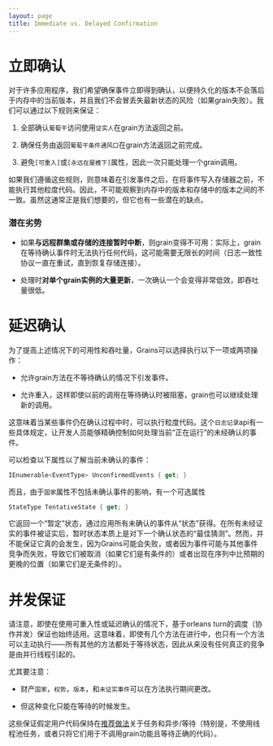 ```yaml
---
layout: page
title: Immediate vs. Delayed Confirmation
---
```


# 立即确认

对于许多应用程序，我们希望确保事件立即得到确认，以便持久化的版本不会落后于内存中的当前版本，并且我们不会冒丢失最新状态的风险（如果grain失败）。我们可以通过以下规则来保证：

1.  全部确认`葡萄干`访问使用`证实人`在grain方法返回之前。

2.  确保任务由返回`葡萄干条件通风口`在grain方法返回之前完成。

3.  避免`[可重入]`或`[永远在屋檐下]`属性，因此一次只能处理一个grain调用。

如果我们遵循这些规则，则意味着在引发事件之后，在将事件写入存储器之前，不能执行其他粒度代码。因此，不可能观察到内存中的版本和存储中的版本之间的不一致。虽然这通常正是我们想要的，但它也有一些潜在的缺点。

### 潜在劣势

-   如果**与远程群集或存储的连接暂时中断**，则grain变得不可用：实际上，grain在等待确认事件时无法执行任何代码，这可能需要无限长的时间（日志一致性协议一直在重试，直到恢复存储连接）。

-   处理时**对单个grain实例的大量更新**，一次确认一个会变得非常低效，即吞吐量很低。

# 延迟确认

为了提高上述情况下的可用性和吞吐量，Grains可以选择执行以下一项或两项操作：

-   允许grain方法在不等待确认的情况下引发事件。

-   允许重入，这样即使以前的调用在等待确认时被阻塞，grain也可以继续处理新的调用。

这意味着当某些事件仍在确认过程中时，可以执行粒度代码。这个`日志记录`api有一些具体规定，让开发人员能够精确控制如何处理当前“正在运行”的未经确认的事件。

可以检查以下属性以了解当前未确认的事件：

```csharp
IEnumerable<EventType> UnconfirmedEvents { get; }
```

而且，由于`国家`属性不包括未确认事件的影响，有一个可选属性

```csharp
StateType TentativeState { get; }
```

它返回一个“暂定”状态，通过应用所有未确认的事件从“状态”获得。在所有未经证实的事件被证实后，暂时状态本质上是对下一个确认状态的“最佳猜测”。然而，并不能保证它真的会发生，因为Grains可能会失败，或者因为事件可能与其他事件竞争而失败，导致它们被取消（如果它们是有条件的）或者出现在序列中比预期的更晚的位置（如果它们是无条件的）。

# 并发保证

请注意，即使在使用可重入性或延迟确认的情况下，基于orleans turn的调度（协作并发）保证也始终适用。这意味着，即使有几个方法在进行中，也只有一个方法可以主动执行——所有其他的方法都处于等待状态，因此从来没有任何真正的竞争是由并行线程引起的。

尤其要注意：

-   财产`国家`，`权势`，`版本`，和`未证实事件`可以在方法执行期间更改。

-   但这种变化只能在等待的时候发生。

这些保证假定用户代码保持在[推荐做法](../external_tasks_and_grains.zh.md)关于任务和异步/等待（特别是，不使用线程池任务，或者只将它们用于不调用grain功能且等待正确的代码）。
